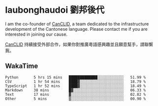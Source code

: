 # laubonghaudoi 劉邦後代

I am the co-founder of [CanCLID](https://github.com/CanCLID), a team dedicated to the infrastructure development of the Cantonese language. Please contact me if you are interested in joining our cause.

[CanCLID](https://github.com/CanCLID) 持續接受外部合作，如果你對推廣粵語感興趣並且願意幫手，請聯繫我。


## WakaTime

<!--START_SECTION:waka-->

```text
Python       5 hrs 15 mins   █████████████░░░░░░░░░░░░   51.99 %
CSV          1 hr 54 mins    ████▓░░░░░░░░░░░░░░░░░░░░   18.79 %
TypeScript   1 hr 52 mins    ████▓░░░░░░░░░░░░░░░░░░░░   18.49 %
Markdown     38 mins         █▓░░░░░░░░░░░░░░░░░░░░░░░   06.33 %
Text         17 mins         ▓░░░░░░░░░░░░░░░░░░░░░░░░   02.82 %
Other        5 mins          ▒░░░░░░░░░░░░░░░░░░░░░░░░   00.90 %
```

<!--END_SECTION:waka-->

